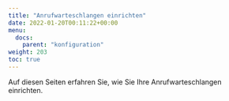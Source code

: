 ```yaml
---
title: "Anrufwarteschlangen einrichten"
date: 2022-01-20T00:11:22+00:00
menu:
  docs:
    parent: "konfiguration"
weight: 203
toc: true
---
```


Auf diesen Seiten erfahren Sie, wie Sie Ihre Anrufwarteschlangen einrichten.